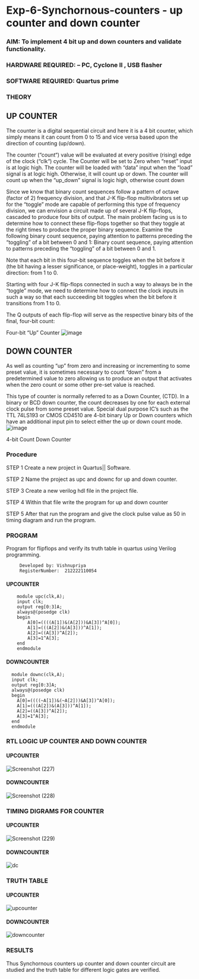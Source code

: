 # Exp-6-Synchornous-counters - up counter and down counter 
### AIM: To implement 4 bit up and down counters and validate  functionality.
### HARDWARE REQUIRED:  – PC, Cyclone II , USB flasher
### SOFTWARE REQUIRED:   Quartus prime
### THEORY 

## UP COUNTER 
The counter is a digital sequential circuit and here it is a 4 bit counter, which simply means it can count from 0 to 15 and vice versa based upon the direction of counting (up/down). 

The counter (“count“) value will be evaluated at every positive (rising) edge of the clock (“clk“) cycle.
The Counter will be set to Zero when “reset” input is at logic high.
The counter will be loaded with “data” input when the “load” signal is at logic high. Otherwise, it will count up or down.
The counter will count up when the “up_down” signal is logic high, otherwise count down

Since we know that binary count sequences follow a pattern of octave (factor of 2) frequency division, and that J-K flip-flop multivibrators set up for the “toggle” mode are capable of performing this type of frequency division, we can envision a circuit made up of several J-K flip-flops, cascaded to produce four bits of output.
The main problem facing us is to determine how to connect these flip-flops together so that they toggle at the right times to produce the proper binary sequence.
Examine the following binary count sequence, paying attention to patterns preceding the “toggling” of a bit between 0 and 1:
Binary count sequence, paying attention to patterns preceding the “toggling” of a bit between 0 and 1.

Note that each bit in this four-bit sequence toggles when the bit before it (the bit having a lesser significance, or place-weight), toggles in a particular direction: from 1 to 0.



 
 

Starting with four J-K flip-flops connected in such a way to always be in the “toggle” mode, we need to determine how to connect the clock inputs in such a way so that each succeeding bit toggles when the bit before it transitions from 1 to 0.

The Q outputs of each flip-flop will serve as the respective binary bits of the final, four-bit count:

 
 

Four-bit “Up” Counter
![image](https://user-images.githubusercontent.com/36288975/169644758-b2f4339d-9532-40c5-af40-8f4f8c942e2c.png)



## DOWN COUNTER 

As well as counting “up” from zero and increasing or incrementing to some preset value, it is sometimes necessary to count “down” from a predetermined value to zero allowing us to produce an output that activates when the zero count or some other pre-set value is reached.

This type of counter is normally referred to as a Down Counter, (CTD). In a binary or BCD down counter, the count decreases by one for each external clock pulse from some preset value. Special dual purpose IC’s such as the TTL 74LS193 or CMOS CD4510 are 4-bit binary Up or Down counters which have an additional input pin to select either the up or down count mode.
![image](https://user-images.githubusercontent.com/36288975/169644844-1a14e123-7228-4ed8-81a9-eb937dff4ac8.png)


4-bit Count Down Counter
### Procedure
STEP 1 Create a new project in Quartus|| Software.

STEP 2 Name the project as upc and downc for up and down counter. 

STEP 3 Create a new verilog hdl file in the project file.

STEP 4 Within that file write the program for up and down counter 

STEP 5 After that run the program and give the clock pulse value as 50 in timing diagram and run the program.

### PROGRAM 

Program for flipflops  and verify its truth table in quartus using Verilog programming.

         Developed by: Vishnupriya 
         RegisterNumber:  212222110054
#### UPCOUNTER

        module upc(clk,A);
        input clk;
        output reg[0:3]A;
        always@(posedge clk)
        begin
	      	A[0]=((((A[1])&(A[2]))&A[3])^A[0]);
	      	A[1]=(((A[2])&(A[3]))^A[1]);
	      	A[2]=((A[3])^A[2]);
	      	A[3]=1^A[3];
        end
        endmodule

#### DOWNCOUNTER

      module downc(clk,A);
      input clk;
      output reg[0:3]A;
      always@(posedge clk)
      begin
     	A[0]=((((~A[1])&(~A[2]))&A[3])^A[0]);
     	A[1]=(((A[2])&(A[3]))^A[1]);
     	A[2]=((A[3])^A[2]);
     	A[3]=1^A[3];
      end
      endmodule

### RTL LOGIC UP COUNTER AND DOWN COUNTER  
#### UPCOUNTER
![Screenshot (227)](https://github.com/vishnupriyaramesh17/Exp-7-Synchornous-counters-/assets/119393589/5c5f8cd2-158d-48fc-96dd-d83c70ae7cb1)

#### DOWNCOUNTER
![Screenshot (228)](https://github.com/vishnupriyaramesh17/Exp-7-Synchornous-counters-/assets/119393589/a4884e8b-b160-4da9-a64d-f7209f342749)


### TIMING DIGRAMS FOR COUNTER  
#### UPCOUNTER
![Screenshot (229)](https://github.com/vishnupriyaramesh17/Exp-7-Synchornous-counters-/assets/119393589/fa80f6a1-1c65-4835-8c0e-3fb8ea115c4e)

#### DOWNCOUNTER
![dc](https://github.com/vishnupriyaramesh17/Exp-7-Synchornous-counters-/assets/119393589/d3555458-a95f-43f6-a369-bdd6ad284220)



### TRUTH TABLE 
#### UPCOUNTER

![upcounter](https://github.com/vishnupriyaramesh17/Exp-7-Synchornous-counters-/assets/119393589/76fd493d-ed00-400b-8ef5-63f1412f23bb)

#### DOWNCOUNTER

![downcounter](https://github.com/vishnupriyaramesh17/Exp-7-Synchornous-counters-/assets/119393589/2ed9e6b1-2436-4393-bd90-ffe7da8cd393)


### RESULTS 

Thus Synchornous counters up counter and down counter circuit are studied and the truth table for different logic gates are verified.
